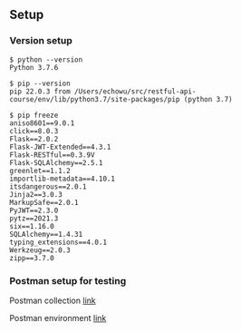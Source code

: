 ## Setup
### Version setup

```
$ python --version                       
Python 3.7.6

$ pip --version            
pip 22.0.3 from /Users/echowu/src/restful-api-course/env/lib/python3.7/site-packages/pip (python 3.7)

$ pip freeze   
aniso8601==9.0.1
click==8.0.3
Flask==2.0.2
Flask-JWT-Extended==4.3.1
Flask-RESTful==0.3.9V
Flask-SQLAlchemy==2.5.1
greenlet==1.1.2
importlib-metadata==4.10.1
itsdangerous==2.0.1
Jinja2==3.0.3
MarkupSafe==2.0.1
PyJWT==2.3.0
pytz==2021.3
six==1.16.0
SQLAlchemy==1.4.31
typing_extensions==4.0.1
Werkzeug==2.0.3
zipp==3.7.0
```
### Postman setup for testing

Postman collection [link](https://go.postman.co/workspace/lyft~8e87a4cd-cb95-4c74-ace1-d4b48a8b388e/collection/2139264-42719c29-d7c7-4592-9bf6-46da7415dbc6)

Postman environment [link](https://go.postman.co/workspace/lyft~8e87a4cd-cb95-4c74-ace1-d4b48a8b388e/environment/2139264-c77505dc-ca6e-4526-94c6-a05b180983c1)